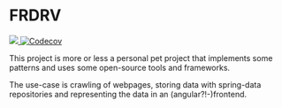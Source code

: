 # FRDRV

<a href="https://travis-ci.org/tillmannheigel/FRDRV">
   <img src="https://travis-ci.org/tillmannheigel/FRDRV.svg?branch=master"/>
</a>

<a href="https://codecov.io/gh/tillmannheigel/FRDRV">
   <img src="https://codecov.io/gh/tillmannheigel/FRDRV/branch/master/graph/badge.svg" alt="Codecov" />
</a>



This project is more or less a personal pet project that implements some patterns and uses some open-source tools and frameworks.

The use-case is crawling of webpages, storing data with spring-data repositories and representing the data in an (angular?!-)frontend.



